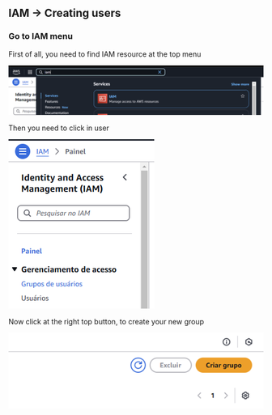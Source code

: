 ## IAM -> Creating users 

### Go to IAM menu

First of all, you need to find IAM resource at the top menu

![alt text](img/go-to-iam-menu.png "Go to IAM menu")

Then you need to click in user 

![alt text](img/click-in-user-groups.png "Click in user")


Now click at the right top button, to create your new group

![alt text](img/create-new-group.png "Create new group")